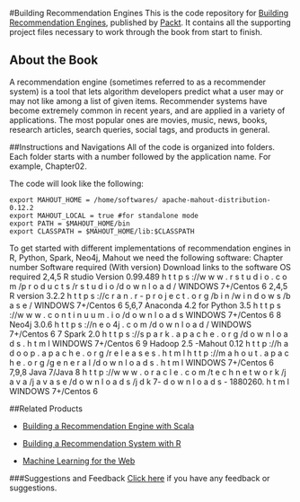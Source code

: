 #Building Recommendation Engines
This is the code repository for [Building Recommendation Engines](https://www.packtpub.com/big-data-and-business-intelligence/building-recommendation-engines?utm_source=github&utm_medium=repository&utm_campaign=9781785884856), published by [Packt](https://www.packtpub.com). It contains all the supporting project files necessary to work through the book from start to finish.
## About the Book
A recommendation engine (sometimes referred to as a recommender system) is a tool that lets algorithm developers predict what a user may or may not like among a list of given items. Recommender systems have become extremely common in recent years, and are applied in a variety of applications. The most popular ones are movies, music, news, books, research articles, search queries, social tags, and products in general.


##Instructions and Navigations
All of the code is organized into folders. Each folder starts with a number followed by the application name. For example, Chapter02.



The code will look like the following:
```
export MAHOUT_HOME = /home/softwares/ apache-mahout-distribution-0.12.2
export MAHOUT_LOCAL = true #for standalone mode
export PATH = $MAHOUT_HOME/bin
export CLASSPATH = $MAHOUT_HOME/lib:$CLASSPATH
```

To get started with different implementations of recommendation engines in R, Python,
Spark, Neo4j, Mahout we need the following software:
Chapter
number
Software required (With
version)
Download links to the software OS required
2,4,5 R studio Version 0.99.489
h t t p s ://w w w . r s t u d i o . c o m /p r o d u c t s /r s t u d i o
/d o w n l o a d /
WINDOWS 7+/Centos 6
2,4,5 R version 3.2.2 h t t p s ://c r a n . r - p r o j e c t . o r g /b i n /w i n d o w s /b a
s e /
WINDOWS 7+/Centos 6
5,6,7 Anaconda 4.2 for Python 3.5 h t t p s ://w w w . c o n t i n u u m . i o /d o w n l o a d s WINDOWS 7+/Centos 6
8 Neo4j 3.0.6 h t t p s ://n e o 4j . c o m /d o w n l o a d / WINDOWS 7+/Centos 6
7 Spark 2.0
h t t p s ://s p a r k . a p a c h e . o r g /d o w n l o a d s . h t m l WINDOWS 7+/Centos 6
9 Hadoop 2.5 -Mahout 0.12 h t t p ://h a d o o p . a p a c h e . o r g /r e l e a s e s . h t m l
h t t p ://m a h o u t . a p a c h e . o r g /g e n e r a l /d o w n l o a d
s . h t m l
WINDOWS 7+/Centos 6
7,9,8 Java 7/Java 8 h t t p ://w w w . o r a c l e . c o m /t e c h n e t w o r k /j a v a /j a
v a s e /d o w n l o a d s /j d k 7- d o w n l o a d s - 1880260. h t m
l
WINDOWS 7+/Centos 6

##Related Products
* [Building a Recommendation Engine with Scala](https://www.packtpub.com/application-development/building-recommendation-engine-scala?utm_source=github&utm_medium=repository&utm_campaign=9781785282584)

* [Building a Recommendation System with R](https://www.packtpub.com/big-data-and-business-intelligence/building-recommendation-system-r?utm_source=github&utm_medium=repository&utm_campaign=9781783554492)

* [Machine Learning for the Web](https://www.packtpub.com/big-data-and-business-intelligence/machine-learning-web?utm_source=github&utm_medium=repository&utm_campaign=9781785886607)

###Suggestions and Feedback
[Click here](https://docs.google.com/forms/d/e/1FAIpQLSe5qwunkGf6PUvzPirPDtuy1Du5Rlzew23UBp2S-P3wB-GcwQ/viewform) if you have any feedback or suggestions.
